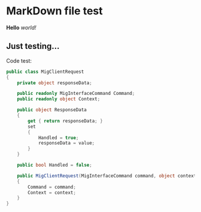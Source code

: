 ﻿# MarkDown file test

**Hello** *world!*

## Just testing...

<!-- test comment... it will be shown in the HTML source code though --> 

[comment]: <> (This is a comment, it will not be included)

[//]: <> (This is also a comment.)

[//]: # (This may be the most platform independent comment)

[comment]: <> (Add a C# syntax highlighter in the HTML header file...)

Code test:
```csharp
public class MigClientRequest
{
    private object responseData;

    public readonly MigInterfaceCommand Command;
    public readonly object Context;

    public object ResponseData
    {
        get { return responseData; }
        set
        {
            Handled = true;
            responseData = value;
        }
    }

    public bool Handled = false;

    public MigClientRequest(MigInterfaceCommand command, object context)
    {
        Command = command;
        Context = context;
    }
}
```
